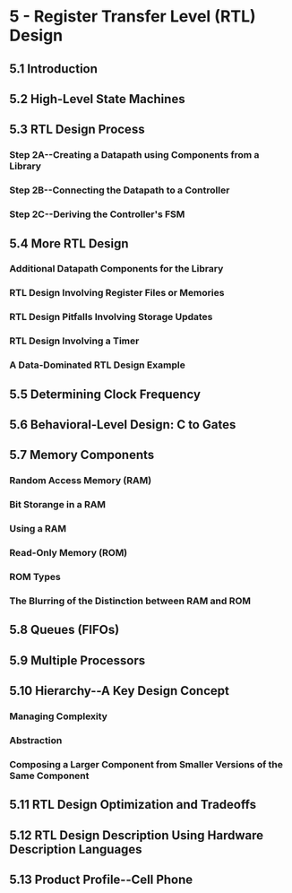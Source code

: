 # 5 - Register Transfer Level (RTL) Design

## 5.1 Introduction

## 5.2 High-Level State Machines

## 5.3 RTL Design Process

### Step 2A--Creating a Datapath using Components from a Library

### Step 2B--Connecting the Datapath to a Controller

### Step 2C--Deriving the Controller's FSM

## 5.4 More RTL Design

### Additional Datapath Components for the Library

### RTL Design Involving Register Files or Memories

### RTL Design Pitfalls Involving Storage Updates

### RTL Design Involving a Timer

### A Data-Dominated RTL Design Example

## 5.5 Determining Clock Frequency

## 5.6 Behavioral-Level Design: C to Gates

## 5.7 Memory Components

### Random Access Memory (RAM)

### Bit Storange in a RAM

### Using a RAM

### Read-Only Memory (ROM)

### ROM Types

### The Blurring of the Distinction between RAM and ROM

## 5.8 Queues (FIFOs)

## 5.9 Multiple Processors

## 5.10 Hierarchy--A Key Design Concept

### Managing Complexity

### Abstraction

### Composing a Larger Component from Smaller Versions of the Same Component

## 5.11 RTL Design Optimization and Tradeoffs

## 5.12 RTL Design Description Using Hardware Description Languages

## 5.13 Product Profile--Cell Phone
